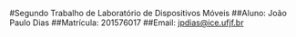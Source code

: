 #Segundo Trabalho de Laboratório de Dispositivos Móveis
##Aluno: João Paulo Dias
##Matrícula: 201576017
##Email: jpdias@ice.ufjf.br
